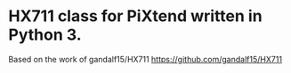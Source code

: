 # HX711 class for PiXtend written in Python 3.

Based on the work of gandalf15/HX711
https://github.com/gandalf15/HX711

